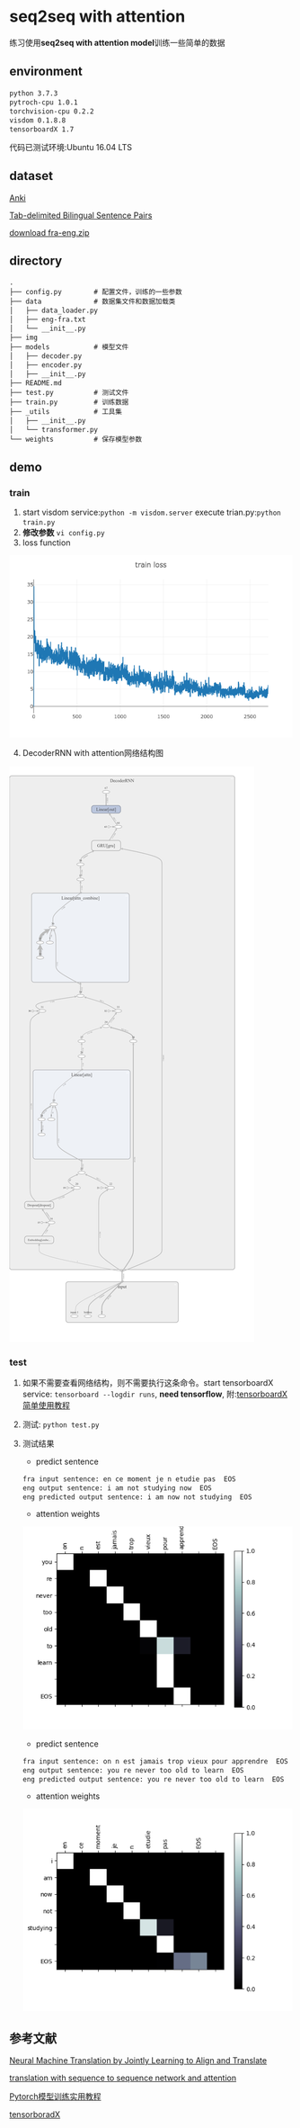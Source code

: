 # seq2seq with attention
练习使用**seq2seq with attention model**训练一些简单的数据

## environment
```
python 3.7.3
pytroch-cpu 1.0.1
torchvision-cpu 0.2.2 
visdom 0.1.8.8
tensorboardX 1.7
```
代码已测试环境:Ubuntu 16.04 LTS

##  dataset

[Anki](Anki://apps.ankiweb.net/)

[Tab-delimited Bilingual Sentence Pairs](http://www.manythings.org/anki/)

[download fra-eng.zip](http://www.manythings.org/anki/fra-eng.zip)

## directory
```
.
├── config.py        # 配置文件，训练的一些参数
├── data             # 数据集文件和数据加载类
│   ├── data_loader.py
│   ├── eng-fra.txt
│   └── __init__.py
├── img
├── models           # 模型文件
│   ├── decoder.py
│   ├── encoder.py
│   ├── __init__.py
├── README.md
├── test.py          # 测试文件
├── train.py         # 训练数据
├── _utils           # 工具集
│   ├── __init__.py
│   └── transformer.py
└── weights          # 保存模型参数
```

## demo

### train
1. start visdom service:`python -m visdom.server` execute trian.py:`python train.py `
2. **修改参数** `vi config.py `
3. loss function

![loss function](./img/loss.png)

4. DecoderRNN with attention网络结构图

![graph](./img/graph.png)

### test
1. 如果不需要查看网络结构，则不需要执行这条命令。start tensorboardX service: `tensorboard --logdir runs`, **need tensorflow**, 附:[tensorboardX简单使用教程](https://github.com/tensor-yu/PyTorch_Tutorial)
2. 测试: `python test.py`
3. 测试结果
    * predict sentence
    ```
    fra input sentence: en ce moment je n etudie pas  EOS
    eng output sentence: i am not studying now  EOS
    eng predicted output sentence: i am now not studying  EOS
    ```

    * attention weights
    
    ![result_1](./img/result_1.png)

    * predict sentence
    ```
    fra input sentence: on n est jamais trop vieux pour apprendre  EOS
    eng output sentence: you re never too old to learn  EOS
    eng predicted output sentence: you re never too old to learn  EOS
    ```

    * attention weights
    
    ![result_2](./img/result_2.png)

## 参考文献
[Neural Machine Translation by Jointly Learning to Align and Translate](https://arxiv.org/pdf/1409.0473.pdf)

[translation with sequence to sequence network and attention](https://pytorch.org/tutorials/intermediate/seq2seq_translation_tutorial.html)

[Pytorch模型训练实用教程](https://github.com/tensor-yu/PyTorch_Tutorial)

[tensorboradX](https://github.com/lanpa/tensorboardX)
